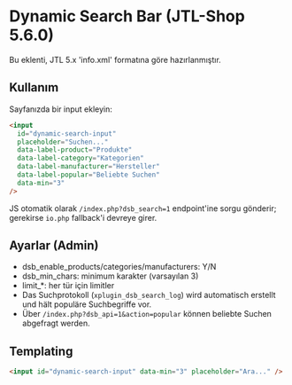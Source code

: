 # Dynamic Search Bar (JTL-Shop 5.6.0)

Bu eklenti, JTL 5.x 'info.xml' formatına göre hazırlanmıştır.


## Kullanım
Sayfanızda bir input ekleyin:

```html
<input
  id="dynamic-search-input"
  placeholder="Suchen..."
  data-label-product="Produkte"
  data-label-category="Kategorien"
  data-label-manufacturer="Hersteller"
  data-label-popular="Beliebte Suchen"
  data-min="3"
/> 
```

JS otomatik olarak `/index.php?dsb_search=1` endpoint'ine sorgu gönderir; gerekirse `io.php` fallback'i devreye girer.


## Ayarlar (Admin)
- dsb_enable_products/categories/manufacturers: Y/N
- dsb_min_chars: minimum karakter (varsayılan 3)
- limit_*: her tür için limitler
- Das Suchprotokoll (`xplugin_dsb_search_log`) wird automatisch erstellt und hält populäre Suchbegriffe vor.
- Über `/index.php?dsb_api=1&action=popular` können beliebte Suchen abgefragt werden.

## Templating
```html
<input id="dynamic-search-input" data-min="3" placeholder="Ara..." />
```
